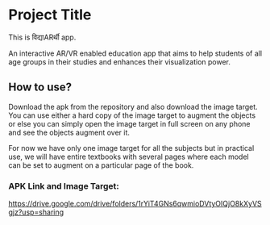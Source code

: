 
# Project Title

This is विद्याARर्थी app.

An interactive AR/VR enabled education app that aims to help students of all age groups in their studies and enhances their visualization power.



## How to use?
Download the apk from the repository and also download the image target. 
You can use either a hard copy of the image target to augment the objects or else you can simply open the image target in full screen on any phone and see the objects augment over it.

For now we have only one image target for all the subjects but in practical use, we will have entire textbooks with several pages where each model can be set to augment on a particular page of the book.

### APK Link and Image Target:
https://drive.google.com/drive/folders/1rYiT4GNs6qwmioDVtyOIQjO8kXyVSgjz?usp=sharing
